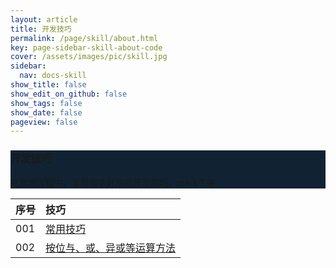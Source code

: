 ```yaml
---
layout: article
title: 开发技巧
permalink: /page/skill/about.html
key: page-sidebar-skill-about-code
cover: /assets/images/pic/skill.jpg
sidebar:
  nav: docs-skill
show_title: false
show_edit_on_github: false
show_tags: false
show_date: false
pageview: false
---
```

<style>
  .hero-example p {
    margin: .5rem 0;
  }
  .hero-example--height {
    height: 500px;
  }
  .hero-fill-example {
    background-color: #ccc;
  }
  .hero-fill-example--dark {
    background-color: #123;
  }
  .hero-bg-image-example {
    background-image: url("/docs/assets/images/cover3.jpg");
  }
  .hero-bg-image-example--linear-gradient {
    background-image: linear-gradient(135deg, rgba(255, 69, 0, .5), rgba(255, 197, 0, .2)), url("/docs/assets/images/cover3.jpg");
  }
</style>

<div class="hero hero-example hero--dark hero-fill-example--dark my-3">
  <div class="hero__content">
    <h3>开发技巧</h3>
    <p>在刷题过程中，发现很多好用的开发技巧，mark下来</p>
  </div>
</div>

|序号| 技巧 |
| :-----| :-----|
|001| [常用技巧](/web/skill/common) |
|002| [按位与、或、异或等运算方法](/web/skill/arithmetic)  |
